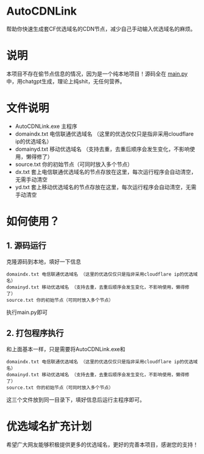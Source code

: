 # AutoCDNLink
帮助你快速生成套CF优选域名的CDN节点，减少自己手动输入优选域名的麻烦。
# 说明
本项目不存在偷节点信息的情况，因为是一个纯本地项目！源码全在 [main.py](https://github.com/snakexgc/AutoCDNLink/blob/main/main.py) 中，用chatgpt生成，理论上纯shit，无任何营养。
# 文件说明
- AutoCDNLink.exe 主程序
- domaindx.txt 电信联通优选域名 （这里的优选仅仅只是指非采用cloudflare ip的优选域名）
- domainyd.txt 移动优选域名 （支持去重，去重后顺序会发生变化，不影响使用，懒得修了）
- source.txt 你的初始节点（可同时放入多个节点）
- dx.txt 套上电信联通优选域名的节点存放在这里，每次运行程序会自动清空，无需手动清空
- yd.txt 套上移动优选域名的节点存放在这里，每次运行程序会自动清空，无需手动清空
# 如何使用？
## 1. 源码运行
克隆源码到本地，填好一下信息
```
domaindx.txt 电信联通优选域名 （这里的优选仅仅只是指非采用cloudflare ip的优选域名）
domainyd.txt 移动优选域名 （支持去重，去重后顺序会发生变化，不影响使用，懒得修了）
source.txt 你的初始节点（可同时放入多个节点）
```
执行main.py即可
## 2. 打包程序执行
和上面基本一样，只是需要将AutoCDNLink.exe和
```
domaindx.txt 电信联通优选域名 （这里的优选仅仅只是指非采用cloudflare ip的优选域名）
domainyd.txt 移动优选域名 （支持去重，去重后顺序会发生变化，不影响使用，懒得修了）
source.txt 你的初始节点（可同时放入多个节点）
```
这三个文件放到同一目录下，填好信息后运行主程序即可。
# 优选域名扩充计划
希望广大网友能够积极提供更多的优选域名，更好的完善本项目，感谢您的支持！
